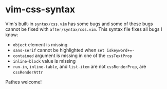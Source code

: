 vim-css-syntax
===============

Vim's built-in `syntax/css.vim` has some bugs and some of these bugs cannot be fixed with `after/syntax/css.vim`. This syntax file fixes all bugs I know:

  * `object` element is missing
  * `sans-serif` cannot be highlighted when `set iskeyword+=-`
  * `contained` argument is missing in one of the `cssTextProp`
  * `inline-block` value is missing
  * `run-in`, `inline-table`, and `list-item` are not `cssRenderProp`, are `cssRenderAttr`

Pathes welcome!
